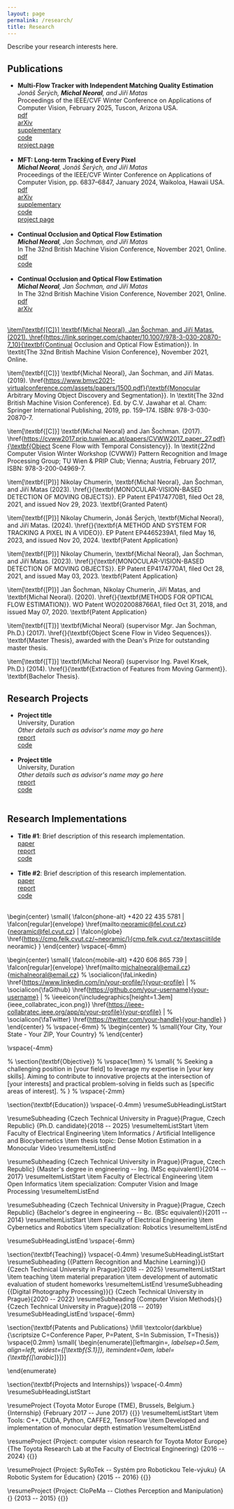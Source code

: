 ```yaml
---
layout: page
permalink: /research/
title: Research
---
```


Describe your research interests here.

<h2>Publications</h2>
<ul>
	<li>
		<b>Multi-Flow Tracker with Independent Matching Quality Estimation</b><br>
		<i>Jonáš Šerých, <b>Michal Neoral</b>, and Jiří Matas</i><br>
		Proceedings of the IEEE/CVF Winter Conference on Applications of Computer Vision, February 2025, Tuscon, Arizona USA.<br>
		<a href="https://openaccess.thecvf.com/content/WACV2025/papers/Serych_MFTIQ_Multi-Flow_Tracker_with_Independent_Matching_Quality_Estimation_WACV_2025_paper.pdf"><div class="color-button">pdf</div></a>
        <a href="https://arxiv.org/abs/2411.09551"><div class="color-button">arXiv</div>
        <a href="https://openaccess.thecvf.com/content/WACV2025/supplemental/Serych_MFTIQ_Multi-Flow_Tracker_WACV_2025_supplemental.pdf"><div class="color-button">supplementary</div></a>
        <a href="https://github.com/serycjon/MFTIQ"><div class="color-button">code</div></a>
        <a href="https://cmp.felk.cvut.cz/~serycjon/MFTIQ/"><div class="color-button">project page</div></a>
	</li><br>
	<li>
		<b>MFT: Long-term Tracking of Every Pixel</b><br>
		<i><b>Michal Neoral</b>, Jonáš Šerých, and Jiří Matas</i><br>
		Proceedings of the IEEE/CVF Winter Conference on Applications of Computer Vision, pp. 6837–6847, January 2024, Waikoloa, Hawaii USA. <br>
        <a href="https://openaccess.thecvf.com/content/WACV2024/papers/Neoral_MFT_Long-Term_Tracking_of_Every_Pixel_WACV_2024_paper.pdf"><div class="color-button">pdf</div></a>
        <a href="https://arxiv.org/abs/2305.12998"><div class="color-button">arXiv</div>
        <a href="https://openaccess.thecvf.com/content/WACV2024/supplemental/Neoral_MFT_Long-Term_Tracking_WACV_2024_supplemental.zip"><div class="color-button">supplementary</div></a>
        <a href="https://github.com/serycjon/MFT"><div class="color-button">code</div></a>
        <a href="https://cmp.felk.cvut.cz/~serycjon/MFT/"><div class="color-button">project page</div></a>
	</li><br>
    <li>
		<b>Continual Occlusion and Optical Flow Estimation</b><br>
		<i><b>Michal Neoral</b>, Jan Šochman, and Jiří Matas</i><br>
		In The 32nd British Machine Vision Conference, November 2021, Online. <br>
        <a href="https://link.springer.com/chapter/10.1007/978-3-030-20870-7_10"><div class="color-button">pdf</div></a>
        <a href="https://github.com/michalneoral/Raptor"><div class="color-button">code</div></a>
	</li><br>
    <li>
		<b>Continual Occlusion and Optical Flow Estimation</b><br>
		<i><b>Michal Neoral</b>, Jan Šochman, and Jiří Matas</i><br>
		In The 32nd British Machine Vision Conference, November 2021, Online. <br>
        <a href="https://link.springer.com/chapter/10.1007/978-3-030-20870-7_10"><div class="color-button">pdf</div></a>
        <a href="https://arxiv.org/abs/1811.01602"><div class="color-button">arXiv</div>
	</li><br>
</ul>



\item[\textbf{[C]}] \textbf{Michal Neoral}, Jan Šochman, and Jiří Matas. (2021). \href{https://link.springer.com/chapter/10.1007/978-3-030-20870-7_10}{\textbf{Continual Occlusion and Optical Flow Estimation}}. In \textit{The 32nd British
Machine Vision Conference}, November 2021, Online.




\item[\textbf{[C]}] \textbf{Michal Neoral}, Jan Šochman, and Jiří Matas. (2019). \href{https://www.bmvc2021-virtualconference.com/assets/papers/1500.pdf}{\textbf{Monocular Arbitrary Moving Object Discovery and Segmentation}}. In \textit{The 32nd British Machine Vision Conference}. Ed. by C.V. Jawahar et al. Cham: Springer International Publishing, 2019, pp. 159–174. ISBN: 978-3-030-20870-7.


\item[\textbf{[C]}] \textbf{Michal Neoral} and Jan Šochman. (2017). \href{https://cvww2017.prip.tuwien.ac.at/papers/CVWW2017_paper_27.pdf}{\textbf{Object Scene Flow with Temporal Consistency}}. In \textit{22nd Computer Vision Winter Workshop (CVWW)}
Pattern Recognition and Image Processing Group; TU Wien \& PRIP Club; Vienna; Austria, February 2017, ISBN: 978-3-200-04969-7.




\item[\textbf{[P]}] Nikolay Chumerin, \textbf{Michal Neoral}, Jan Šochman, and Jiří Matas (2023). \href{}{\textbf{MONOCULAR-VISION-BASED DETECTION OF MOVING OBJECTS}}. EP Patent EP4174770B1, filed Oct 28, 2021, and issued Nov 29, 2023. \textbf{Granted Patent}


\item[\textbf{[P]}] Nikolay Chumerin, Jonáš Šerých, \textbf{Michal Neoral}, and Jiří Matas. (2024). \href{}{\textbf{A METHOD AND SYSTEM FOR TRACKING A PIXEL IN A VIDEO}}. EP Patent EP4465239A1, filed May 16, 2023, and issued Nov 20, 2024. \textbf{Patent Application}

\item[\textbf{[P]}] Nikolay Chumerin, \textbf{Michal Neoral}, Jan Šochman, and Jiří Matas. (2023). \href{}{\textbf{MONOCULAR-VISION-BASED DETECTION OF MOVING OBJECTS}}. EP Patent EP4174770A1, filed Oct 28, 2021, and issued May 03, 2023. \textbf{Patent Application}

\item[\textbf{[P]}] Jan Šochman, Nikolay Chumerin, Jiří Matas, and \textbf{Michal Neoral}. (2020). \href{}{\textbf{METHODS FOR OPTICAL FLOW ESTIMATION}}. WO Patent WO2020088766A1, filed Oct 31, 2018, and issued May 07, 2020. \textbf{Patent Application}


\item[\textbf{[T]}] \textbf{Michal Neoral} (supervisor Mgr. Jan Šochman, Ph.D.) (2017). \href{}{\textbf{Object Scene Flow in Video Sequences}}. \textbf{Master Thesis}, awarded with the Dean's Prize for outstanding master thesis.


\item[\textbf{[T]}] \textbf{Michal Neoral} (supervisor Ing. Pavel Krsek, Ph.D.) (2014). \href{}{\textbf{Extraction of Features from Moving Garment}}. \textbf{Bachelor Thesis}.



<h2>Research Projects</h2>
<ul>
	<li>
		<b>Project title</b><br>
		University, Duration<br>
		<i>Other details such as advisor's name may go here</i><br>
		<a href=""><div class="color-button">report</div></a><a href=""><div class="color-button">code</div></a>
	</li><br>
	<li>
		<b>Project title</b><br>
		University, Duration<br>
		<i>Other details such as advisor's name may go here</i><br>
		<a href=""><div class="color-button">report</div></a><a href=""><div class="color-button">code</div></a>
	</li><br>
</ul>

<h2>Research Implementations</h2>
<ul>
	<li>
		<b>Title #1</b>: Brief description of this research implementation.<br>
		<a href=""><div class="color-button">paper</div></a><a href=""><div class="color-button">report</div></a><a href=""><div class="color-button">code</div></a>
	</li><br>
	<li>
		<b>Title #2</b>: Brief description of this research implementation.<br>
		<a href=""><div class="color-button">paper</div></a><a href=""><div class="color-button">report</div></a><a href=""><div class="color-button">code</div></a>
	</li><br>
</ul>


\begin{center}
    \small{
    \faIcon{phone-alt} +420 22 435 5781 | \faIcon[regular]{envelope} \href{mailto:neoramic@fel.cvut.cz}{neoramic@fel.cvut.cz} | \faIcon{globe} \href{https://cmp.felk.cvut.cz/~neoramic/}{cmp.felk.cvut.cz/\textasciitilde neoramic}
    }
\end{center}
\vspace{-6mm}

\begin{center}
    \small{
    \faIcon{mobile-alt} +420 606 865 739 | \faIcon[regular]{envelope} \href{mailto:michalneoral@email.cz}{michalneoral@email.cz} 
    % \socialicon{\faLinkedin} \href{https://www.linkedin.com/in/your-profile/}{your-profile} | 
    % \socialicon{\faGithub} \href{https://github.com/your-username}{your-username} | 
    % \ieeeicon{\includegraphics[height=1.3em]{ieee_collabratec_icon.png}} \href{https://ieee-collabratec.ieee.org/app/p/your-profile}{your-profile} |
    % \socialicon{\faTwitter} \href{https://twitter.com/your-handle}{your-handle}
    }
\end{center}
% \vspace{-6mm}
% \begin{center}
%     \small{Your City, Your State - Your ZIP, Your Country}
% \end{center}

\vspace{-4mm}

% \section{\textbf{Objective}}
% \vspace{1mm}
% \small{
% Seeking a challenging position in [your field] to leverage my expertise in [your key skills]. Aiming to contribute to innovative projects at the intersection of [your interests] and practical problem-solving in fields such as [specific areas of interest].
% }
% \vspace{-2mm}


\section{\textbf{Education}}
\vspace{-0.4mm}
\resumeSubHeadingListStart

\resumeSubheading
{Czech Technical University in Prague}{Prague, Czech Republic}
{Ph.D. candidate}{2018 -- 2025}
\resumeItemListStart
\item Faculty of Electrical Engineering
\item Informatics / Artificial Intelligence and Biocybernetics
\item thesis topic: Dense Motion Estimation in a Monocular Video
\resumeItemListEnd

\resumeSubheading
{Czech Technical University in Prague}{Prague, Czech Republic}
{Master's degree in engineering -- Ing. (MSc equivalent)}{2014 -- 2017}
\resumeItemListStart
\item Faculty of Electrical Engineering
\item Open Informatics
\item specialization: Computer Vision and Image Processing
\resumeItemListEnd

\resumeSubheading
{Czech Technical University in Prague}{Prague, Czech Republic}
{Bachelor's degree in engineering -- Bc. (BSc equivalent)}{2011 -- 2014}
\resumeItemListStart
\item Faculty of Electrical Engineering
\item Cybernetics and Robotics
\item specialization: Robotics
\resumeItemListEnd

\resumeSubHeadingListEnd
\vspace{-6mm}

\section{\textbf{Teaching}}
\vspace{-0.4mm}
  \resumeSubHeadingListStart
  \resumeSubheading
      {{Pattern Recognition and Machine Learning}}{}
      {Czech Technical University in Prague}{2018 -- 2025}
      \resumeItemListStart
        \item teaching
        \item material preparation
        \item development of automatic evaluation of student homeworks
      \resumeItemListEnd 
  \resumeSubheading
    {{Digital Photography Processing}}{}
    {Czech Technical University in Prague}{2020 -- 2022}
  \resumeSubheading
    {Computer Vision Methods}{}
    {Czech Technical University in Prague}{2018 -- 2019}
  \resumeSubHeadingListEnd
\vspace{-6mm}

\section{\textbf{Patents and Publications} \hfill \textcolor{darkblue}{\scriptsize C=Conference Paper, P=Patent, S=In Submission, T=Thesis}}
\vspace{0.2mm}
\small{
\begin{enumerate}[leftmargin=*, labelsep=0.5em, align=left, widest={[\textbf{S.1}]}, itemindent=0em, label={\textbf{[\arabic*]}]}]


\end{enumerate}

\section{\textbf{Projects and Internships}}
\vspace{-0.4mm}
\resumeSubHeadingListStart

\resumeProject
  {Toyota Motor Europe (TME), Brussels, Belgium.}
  {Internship}
  {February 2017 -- June 2017}
  {{}}
\resumeItemListStart
  \item Tools: C++, CUDA, Python, CAFFE2, TensorFlow
  \item Developed and implementation of monocular depth estimation
\resumeItemListEnd

\resumeProject
  {Project: computer vision research for Toyota Motor Europe}
  {The Toyota Research Lab at the Faculty of Electrical Engineering}
  {2016 -- 2024}
  {{}}


\resumeProject
  {Project: SyRoTek -- Systém pro Robotickou Tele-výuku}
  {A Robotic System for Education}
  {2015 -- 2016}
  {{}}

\resumeProject
  {Project: CloPeMa -- Clothes Perception and Manipulation}
  {}
  {2013 -- 2015}
  {{}}

